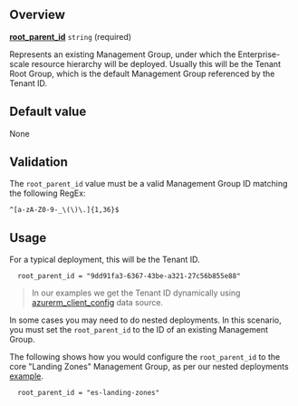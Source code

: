 ## Overview

[**root_parent_id**](#overview) `string` (required)

Represents an existing Management Group, under which the Enterprise-scale resource hierarchy will be deployed.
Usually this will be the Tenant Root Group, which is the default Management Group referenced by the Tenant ID.

## Default value

None

## Validation

The `root_parent_id` value must be a valid Management Group ID matching the following RegEx:

`^[a-zA-Z0-9-_\(\)\.]{1,36}$`

## Usage

For a typical deployment, this will be the Tenant ID.

```hcl
  root_parent_id = "9dd91fa3-6367-43be-a321-27c56b855e88"
```

> In our examples we get the Tenant ID dynamically using [azurerm_client_config](https://registry.terraform.io/providers/hashicorp/azurerm/latest/docs/data-sources/client_config) data source.

In some cases you may need to do nested deployments. In this scenario, you must set the `root_parent_id` to the ID of an existing Management Group.

The following shows how you would configure the `root_parent_id` to the core "Landing Zones" Management Group, as per our nested deployments [example](https://github.com/Azure/terraform-azurerm-caf-enterprise-scale/wiki/%5BExamples%5D-Deploy-Using-Module-Nesting).

```hcl
  root_parent_id = "es-landing-zones"
```

[//]: # "************************"
[//]: # "INSERT LINK LABELS BELOW"
[//]: # "************************"
[this_page]: # "Link for the current page."

